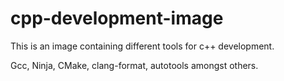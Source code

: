 # cpp-development-image

This is an image containing different tools for c++ development.

Gcc, Ninja, CMake, clang-format, autotools amongst others.
